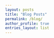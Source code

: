 ```yaml
---
layout: posts
title: "Blog Posts"
permalink: /blog/
author_profile: true
entries_layout: list
---
```

